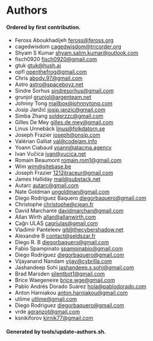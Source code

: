 # Authors

#### Ordered by first contribution.

- Feross Aboukhadijeh <feross@feross.org>
- cagedwisdom <cagedwisdom@tricorder.org>
- Shyam S Kumar <shyam.salim.kumar@outlook.com>
- fisch0920 <fisch0920@gmail.com>
- gtuk <gtuk@hush.ai>
- opfl <openthefrog@gmail.com>
- Chris <abody.97@gmail.com>
- Astro <astro@spaceboyz.net>
- Sindre Sorhus <sindresorhus@gmail.com>
- grunjol <grunjol@argenteam.net>
- Johnny Tong <mailbox@johnnytong.com>
- Josip Janžić <josip.janzic@gmail.com>
- Simba Zhang <solderzzc@gmail.com>
- Gilles De Mey <gilles.de.mey@gmail.com>
- Linus Unnebäck <linus@folkdatorn.se>
- Joseph Frazier <joseph@onsip.com>
- Valérian Galliat <val@codejam.info>
- Yoann Ciabaud <yoann@atacma.agency>
- Ivan Vučica <ivan@vucica.net>
- Romain Beaumont <romain.rom1@gmail.com>
- Wim <wim@sitebase.be>
- Joseph Frazier <1212jtraceur@gmail.com>
- James Halliday <mail@substack.net>
- Autarc <autarc@gmail.com>
- Nate Goldman <ungoldman@gmail.com>
- Diego Rodríguez Baquero <diegorbaquero@gmail.com>
- Christophe <christophe@cjean.fr>
- David Marchante <davidmarchan@gmail.com>
- Allan Wirth <allan@allanwirth.com>
- Çağrı ULAŞ <cagriulas@gmail.com>
- Vladimir Panteleev <git@thecybershadow.net>
- Alexandre B <contact@seldszar.fr>
- Diego R. B <diegorbaquero@gmail.com>
- Fabio Spampinato <spampinabio@gmail.com>
- Diego Rodríguez <diegorbaquero@gmail.com>
- Vijayanand Nandam <vijay@cybrilla.com>
- Jashandeep Sohi <jashandeep.s.sohi@gmail.com>
- Brad Marsden <silentbot1@gmail.com>
- Brice Waegeneire <brice.wge@gmail.com>
- Pablo Andrés Dorado Suárez <hola@pablodorado.com>
- Anton Harniakou <anton.harniakou@gmail.com>
- utlime <utlime@gmail.com>
- Diego Rodriguez <diegorbaquero@gmail.com>
- vrde <agranzot@gmail.com>
- ksnikiforov <kirnik77@gmail.com>

#### Generated by tools/update-authors.sh.

